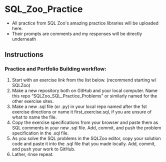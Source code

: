 # SQL_Zoo_Practice
- All practice from SQL Zoo's amazing practice libraries will be uploaded here. 
- Their prompts are comments and my responses will be directly underneath
## Instructions
### Practice and Portfolio Building workflow:
1. Start with an exercise link from the list below. (recommend starting w/ SQLZoo)
2. Make a new repository both on GitHub and your local computer. Name this repo “SQLZoo_SQL_Practice_Problems” or similarly named for the other exercise sites.
3. Make a new .sql file (or .py) in your local repo named after the 1st exercise directions or name it first_exercise.sql, if you are unsure of what to name the file.
4. Copy the exercise specifications from your browser and paste them as SQL comments in your new .sql file. Add, commit, and push the problem specification in the .sql file.
5. As you solve the SQL problems in the SQLZoo editor, copy your solution code and paste it into the .sql file that you made locally.
Add, commit, and push your work to GitHub.
6. Lather, rinse repeat.
